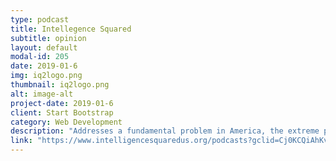 ```yaml
---
type: podcast
title: Intellegence Squared
subtitle: opinion
layout: default
modal-id: 205
date: 2019-01-6
img: iq2logo.png
thumbnail: iq2logo.png
alt: image-alt
project-date: 2019-01-6
client: Start Bootstrap
category: Web Development
description: "Addresses a fundamental problem in America, the extreme polarization of our nation and our politics."
link: "https://www.intelligencesquaredus.org/podcasts?gclid=Cj0KCQiAhKviBRCNARIsAAGZ7CeomoQ8Vmn5exl03jzlhBEMGMy9TRPToWF5PdD8tf-8sVIGFDXY1HMaAvpNEALw_wcB"
---
```

